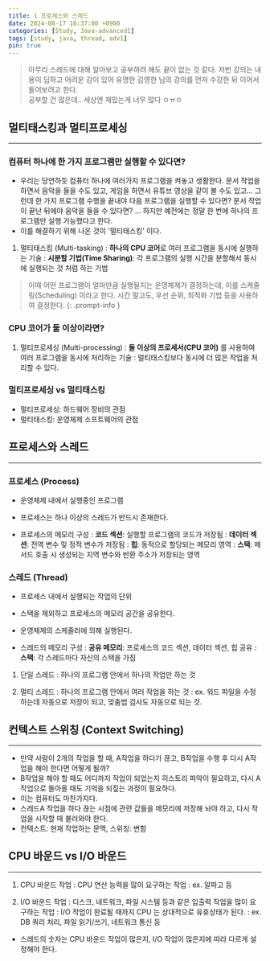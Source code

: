 ```yaml
---
title: 1 프로세스와 스레드
date: 2024-08-17 16:37:00 +0900
categories: [Study, Java-advanced1]
tags: [study, java, thread, adv1]
pin: true
---
```


> 아무리 스레드에 대해 알아보고 공부하려 해도 끝이 없는 것 같다. 
> 저번 강의는 내용이 딥하고 어려운 감이 있어 유명한 김영한 님의 강의를 먼저 수강한 뒤 이어서 들어보려고 한다.  
> 공부할 건 많은데.. 세상엔 재밌는게 너무 많다 ㅇㅠㅇ

## 멀티태스킹과 멀티프로세싱
<hr />

### 컴퓨터 하나에 한 가지 프로그램만 실행할 수 있다면?
- 우리는 당연하듯 컴퓨터 하나에 여러가지 프로그램을 켜놓고 생활한다. 
문서 작업을 하면서 음악을 들을 수도 있고, 게임을 하면서 유튜브 영상을 같이 볼 수도 있고...
그런데 한 가지 프로그램 수행을 끝내야 다음 프로그램을 실행할 수 있다면? 문서 작업이 끝난 뒤에야 음악을 들을 수 있다면?
... 하지만 예전에는 정말 한 번에 하나의 프로그램만 실행 가능했다고 한다.
- 이를 해결하기 위해 나온 것이 '멀티태스킹' 이다.

1. 멀티태스킹 (Multi-tasking)
: **하나의 CPU 코어**로 여러 프로그램을 동시에 실행하는 기술
: **시분할 기법(Time Sharing)**: 각 프로그램의 실행 시간을 분할해서 동시에 실행되는 것 처럼 하는 기법

> 이때 어떤 프로그램이 얼마만큼 실행될지는 운영체제가 결정하는데, 이를 스케줄링(Scheduling) 이라고 한다.
> 시간 말고도, 우선 순위, 최적화 기법 등을 사용하여 결정한다.
{: .prompt-info }

### CPU 코어가 둘 이상이라면?

1. 멀티프로세싱 (Multi-processing)
: **둘 이상의 프로세서(CPU 코어)** 를 사용하여 여러 프로그램을 동시에 처리하는 기술
: 멀티태스킹보다 동시에 더 많은 작업을 처리할 수 있다.

### 멀티프로세싱 vs 멀티태스킹
- 멀티프로세싱: 하드웨어 장비의 관점
- 멀티태스킹: 운영체제 소프트웨어의 관점


## 프로세스와 스레드
<hr />

### 프로세스 (Process)
- 운영체제 내에서 실행중인 프로그램
- 프로세스는 하나 이상의 스레드가 반드시 존재한다.

- 프로세스의 메모리 구성
: **코드 섹션**: 실행할 프로그램의 코드가 저장됨
: **데이터 섹션**: 전역 변수 및 정적 변수가 저장됨
: **힙**: 동적으로 할당되는 메모리 영역
: **스택**: 메서드 호출 시 생성되는 지역 변수와 반환 주소가 저장되는 영역

### 스레드 (Thread)
- 프로세스 내에서 실행되는 작업의 단위
- 스택을 제외하고 프로세스의 메모리 공간을 공유한다.
- 운영체제의 스케줄러에 의해 실행된다.

- 스레드의 메모리 구성
: **공유 메모리**: 프로세스의 코드 섹션, 데이터 섹션, 힙 공유
: **스택**: 각 스레드마다 자신의 스택을 가짐

1. 단일 스레드
: 하나의 프로그램 안에서 하나의 작업만 하는 것

2. 멀티 스레드
: 하나의 프로그램 안에서 여러 작업을 하는 것
: ex. 워드 파일을 수정하는데 자동으로 저장이 되고, 맞춤법 검사도 자동으로 되는 것.

## 컨텍스트 스위칭 (Context Switching)
<hr />

- 만약 사람이 2개의 작업을 할 때, A작업을 하다가 끊고, B작업을 수행 후 다시 A작업을 해야 한다면 어떻게 될까?
- B작업을 해야 할 때도 어디까지 작업이 되었는지 히스토리 파악이 필요하고, 다시 A작업으로 돌아올 때도 기억을 되짚는 과정이 필요하다.
- 이는 컴퓨터도 마찬가지다. 
- 스레드A 작업을 하다 끊는 시점에 관련 값들을 메모리에 저장해 놔야 하고, 다시 작업을 시작할 때 불러와야 한다.
- 컨텍스트: 현재 작업하는 문맥, 스위칭: 변함

## CPU 바운드 vs I/O 바운드
<hr />

1. CPU 바운드 작업
: CPU 연산 능력을 많이 요구하는 작업
: ex. 알파고 등

2. I/O 바운드 작업
: 디스크, 네트워크, 파일 시스템 등과 같은 입출력 작업을 많이 요구하는 작업
: I/O 작업이 완료될 때까지 CPU 는 상대적으로 유휴상태가 된다.
: ex. DB 쿼리 처리, 파일 읽기/쓰기, 네트워크 통신 등

- 스레드의 숫자는 CPU 바운드 작업이 많은지, I/O 작업이 많은지에 따라 다르게 설정해야 한다.
